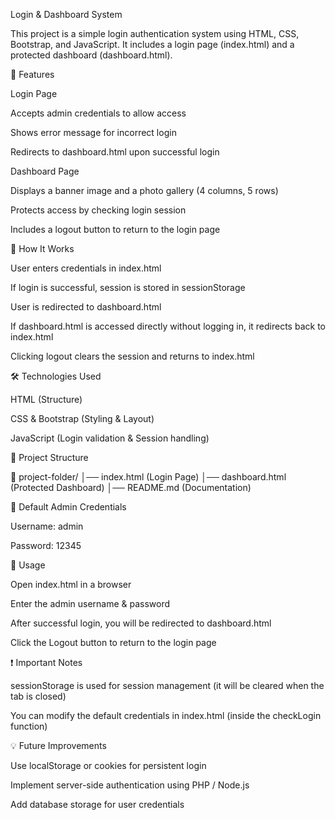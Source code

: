 Login & Dashboard System

This project is a simple login authentication system using HTML, CSS, Bootstrap, and JavaScript. It includes a login page (index.html) and a protected dashboard (dashboard.html).

📌 Features

Login Page

Accepts admin credentials to allow access

Shows error message for incorrect login

Redirects to dashboard.html upon successful login

Dashboard Page

Displays a banner image and a photo gallery (4 columns, 5 rows)

Protects access by checking login session

Includes a logout button to return to the login page

🚀 How It Works

User enters credentials in index.html

If login is successful, session is stored in sessionStorage

User is redirected to dashboard.html

If dashboard.html is accessed directly without logging in, it redirects back to index.html

Clicking logout clears the session and returns to index.html

🛠 Technologies Used

HTML (Structure)

CSS & Bootstrap (Styling & Layout)

JavaScript (Login validation & Session handling)

📂 Project Structure

📁 project-folder/
│── index.html (Login Page)
│── dashboard.html (Protected Dashboard)
│── README.md (Documentation)

🔑 Default Admin Credentials

Username: admin

Password: 12345

📜 Usage

Open index.html in a browser

Enter the admin username & password

After successful login, you will be redirected to dashboard.html

Click the Logout button to return to the login page

❗ Important Notes

sessionStorage is used for session management (it will be cleared when the tab is closed)

You can modify the default credentials in index.html (inside the checkLogin function)

💡 Future Improvements

Use localStorage or cookies for persistent login

Implement server-side authentication using PHP / Node.js

Add database storage for user credentials
